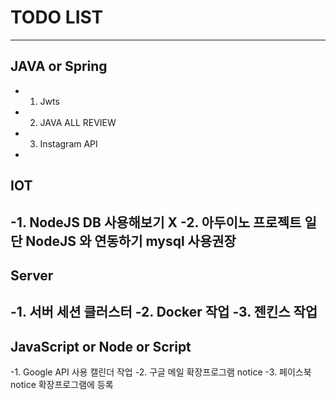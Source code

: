# TODO LIST
---
##  JAVA or Spring
  - 1.  Jwts
  - 2.  JAVA ALL REVIEW
  - 3.  Instagram API
-
##  IOT
  -1.  NodeJS DB 사용해보기 X
  -2.  아두이노 프로젝트 일단 NodeJS 와 연동하기 mysql 사용권장
-
##  Server
  -1.  서버 세션 클러스터
  -2.  Docker 작업
  -3.  젠킨스 작업
-
##  JavaScript or Node or Script
  -1.  Google API 사용 캘린더 작업
  -2.  구글 메일 확장프로그램 notice
  -3.  페이스북 notice 확장프로그램에 등록 
